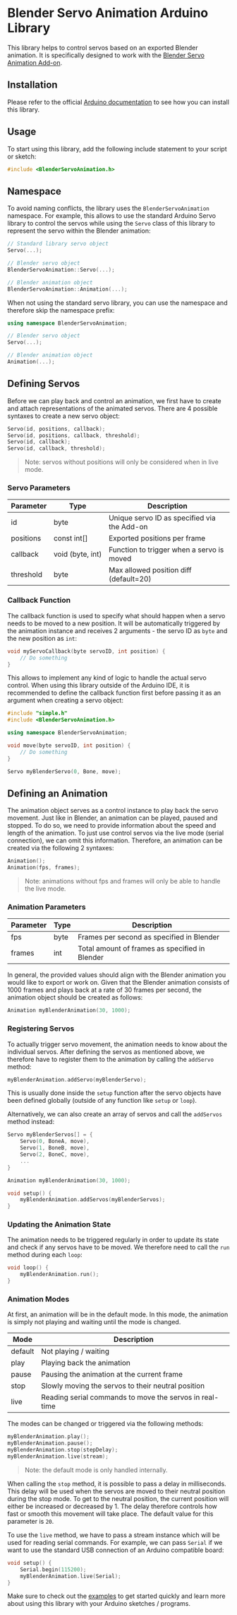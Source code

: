 # Blender Servo Animation Arduino Library

This library helps to control servos based on an exported Blender animation. It is specifically designed to work with the [Blender Servo Animation Add-on](https://github.com/timhendriks93/blender-servo-animation).

## Installation

Please refer to the official [Arduino documentation](https://docs.arduino.cc/software/ide-v1/tutorials/installing-libraries) to see how you can install this library.

## Usage

To start using this library, add the following include statement to your script or sketch:

```ino
#include <BlenderServoAnimation.h>
```

## Namespace

To avoid naming conflicts, the library uses the `BlenderServoAnimation` namespace. For example, this allows to use the standard Arduino Servo library to control the servos while using the `Servo` class of this library to represent the servo within the Blender animation:

```ino
// Standard library servo object
Servo(...);

// Blender servo object
BlenderServoAnimation::Servo(...);

// Blender animation object
BlenderServoAnimation::Animation(...);
```

When not using the standard servo library, you can use the namespace and therefore skip the namespace prefix:

```ino
using namespace BlenderServoAnimation;

// Blender servo object
Servo(...);

// Blender animation object
Animation(...);
```

## Defining Servos

Before we can play back and control an animation, we first have to create and attach representations of the animated servos. There are 4 possible syntaxes to create a new servo object:

```ino
Servo(id, positions, callback);
Servo(id, positions, callback, threshold);
Servo(id, callback);
Servo(id, callback, threshold);
```

> Note: servos without positions will only be considered when in live mode.

### Servo Parameters

| Parameter | Type | Description |
|-----------|------|-------------|
| id | byte | Unique servo ID as specified via the Add-on |
| positions | const&#160;int[] | Exported positions per frame |
| callback | void&#160;(byte,&#160;int) | Function to trigger when a servo is moved |
| threshold | byte | Max allowed position diff (default=20) |

### Callback Function

The callback function is used to specify what should happen when a servo needs to be moved to a new position. It will be automatically triggered by the animation instance and receives 2 arguments - the servo ID as `byte` and the new position as `int`:

```ino
void myServoCallback(byte servoID, int position) {
    // Do something
}
```

This allows to implement any kind of logic to handle the actual servo control. When using this library outside of the Arduino IDE, it is recommended to define the callback function first before passing it as an argument when creating a servo object:

```ino
#include "simple.h"
#include <BlenderServoAnimation.h>

using namespace BlenderServoAnimation;

void move(byte servoID, int position) {
    // Do something
}

Servo myBlenderServo(0, Bone, move);
```

## Defining an Animation

The animation object serves as a control instance to play back the servo movement. Just like in Blender, an animation can be played, paused and stopped. To do so, we need to provide information about the speed and length of the animation. To just use control servos via the live mode (serial connection), we can omit this information. Therefore, an animation can be created via the following 2 syntaxes:

```ino
Animation();
Animation(fps, frames);
```

> Note: animations without fps and frames will only be able to handle the live mode.

### Animation Parameters

| Parameter | Type | Description |
|-----------|------|-------------|
| fps | byte | Frames per second as specified in Blender |
| frames | int | Total amount of frames as specified in Blender |

In general, the provided values should align with the Blender animation you would like to export or work on. Given that the Blender animation consists of 1000 frames and plays back at a rate of 30 frames per second, the animation object should be created as follows:

```ino
Animation myBlenderAnimation(30, 1000);
```

### Registering Servos

To actually trigger servo movement, the animation needs to know about the individual servos. After defining the servos as mentioned above, we therefore have to register them to the animation by calling the `addServo` method:

```ino
myBlenderAnimation.addServo(myBlenderServo);
```

This is usually done inside the `setup` function after the servo objects have been defined globally (outside of any function like `setup` or `loop`).

Alternatively, we can also create an array of servos and call the `addServos` method instead:

```ino
Servo myBlenderServos[] = {
    Servo(0, BoneA, move),
    Servo(1, BoneB, move),
    Servo(2, BoneC, move),
    ...
}

Animation myBlenderAnimation(30, 1000);

void setup() {
    myBlenderAnimation.addServos(myBlenderServos);
}
```

### Updating the Animation State

The animation needs to be triggered regularly in order to update its state and check if any servos have to be moved. We therefore need to call the `run` method during each `loop`:

```ino
void loop() {
    myBlenderAnimation.run();
}
```

### Animation Modes

At first, an animation will be in the default mode. In this mode, the animation is simply not playing and waiting until the mode is changed.

| Mode | Description |
|------|-------------|
| default | Not playing / waiting |
| play | Playing back the animation |
| pause | Pausing the animation at the current frame |
| stop | Slowly moving the servos to their neutral position |
| live | Reading serial commands to move the servos in real-time |

The modes can be changed or triggered via the following methods:

```ino
myBlenderAnimation.play();
myBlenderAnimation.pause();
myBlenderAnimation.stop(stepDelay);
myBlenderAnimation.live(stream);
```

> Note: the default mode is only handled internally.

When calling the `stop` method, it is possible to pass a delay in milliseconds. This delay will be used when the servos are moved to their neutral position during the stop mode. To get to the neutral position, the current position will either be increased or decreased by 1. The delay therefore controls how fast or smooth this movement will take place. The default value for this parameter is `20`.

To use the `live` method, we have to pass a stream instance which will be used for reading serial commands. For example, we can pass `Serial` if we want to use the standard USB connection of an Arduino compatible board:

```ino
void setup() {
    Serial.begin(115200);
    myBlenderAnimation.live(Serial);
}
```

Make sure to check out the [examples](examples) to get started quickly and learn more about using this library with your Arduino sketches / programs.
